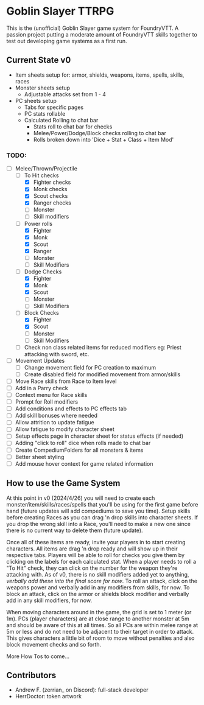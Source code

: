 # Goblin Slayer TTRPG

This is the (unofficial) Goblin Slayer game system for FoundryVTT. A passion project putting a moderate amount of FoundryVTT skills together to test out developing game systems as a first run.

## Current State v0

- Item sheets setup for: armor, shields, weapons, items, spells, skills, races
- Monster sheets setup
  - Adjustable attacks set from 1 - 4
- PC sheets setup
  - Tabs for specific pages
  - PC stats rollable
  - Calculated Rolling to chat bar
    - Stats roll to chat bar for checks
    - Melee/Power/Dodge/Block checks rolling to chat bar
    - Rolls broken down into 'Dice + Stat + Class + Item Mod'

### TODO:

- [ ] Melee/Thrown/Projectile
  - [ ] To Hit checks
    - [x] Fighter checks
    - [x] Monk checks
    - [x] Scout checks
    - [x] Ranger checks
    - [ ] Monster
    - [ ] Skill modifiers
  - [ ] Power rolls
    - [x] Fighter
    - [x] Monk
    - [x] Scout
    - [x] Ranger
    - [ ] Monster
    - [ ] Skill Modifiers
  - [ ] Dodge Checks
    - [x] Fighter
    - [x] Monk
    - [x] Scout
    - [ ] Monster
    - [ ] Skill Modifiers
  - [ ] Block Checks
    - [x] Fighter
    - [x] Scout
    - [ ] Monster
    - [ ] Skill Modifiers
  - [ ] Check non class related items for reduced modifiers eg: Priest attacking with sword, etc.
- [ ] Movement Updates
  - [ ] Change movement field for PC creation to maximum
  - [ ] Create disabled field for modified movement from armor/skills
- [ ] Move Race skills from Race to Item level
- [ ] Add in a Parry check
- [ ] Context menu for Race skills
- [ ] Prompt for Roll modifiers
- [ ] Add conditions and effects to PC effects tab
- [ ] Add skill bonuses where needed
- [ ] Allow attrition to update fatigue
- [ ] Allow fatigue to modify character sheet
- [ ] Setup effects page in character sheet for status effects (if needed)
- [ ] Adding "click to roll" dice when rolls made to chat bar
- [ ] Create CompediumFolders for all monsters & items
- [ ] Better sheet styling
- [ ] Add mouse hover context for game related information

## How to use the Game System

At this point in v0 (2024/4/26) you will need to create each monster/item/skills/races/spells that you'll be using for the first game before hand (future updates will add compediums to save you time). Setup skills before creating Races as you can drag 'n drop skills into character sheets. If you drop the wrong skill into a Race, you'll need to make a new one since there is no current way to delete them (future update).

Once all of these items are ready, invite your players in to start creating characters. All items are drag 'n drop ready and will show up in their respective tabs. Players will be able to roll for checks you give them by clicking on the labels for each calculated stat. When a player needs to roll a "To Hit" check, they can click on the number for the weapon they're attacking with. As of v0, there is no skill modifiers added yet to anything, _verbally add these into the final score for now_. To roll an attack, click on the weapons power and verbally add in any modifiers from skills, for now. To block an attack, click on the armor or shields block modifier and verbally add in any skill modifiers, for now.

When moving characters around in the game, the grid is set to 1 meter (or 1m). PCs (player characters) are at close range to another monster at 5m and should be aware of this at all times. So all PCs are within melee range at 5m or less and do not need to be adjacent to their target in order to attack. This gives characters a little bit of room to move without penalties and also block movement checks and so forth.

More How Tos to come...

## Contributors

- Andrew F. (zerrian\_ on Discord): full-stack developer
- HerrDoctor: token artwork
